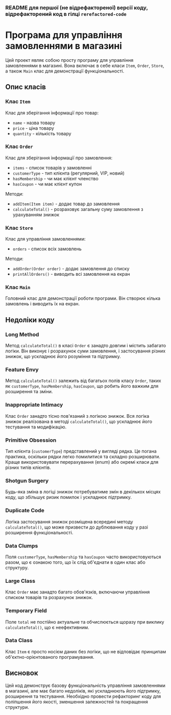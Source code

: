 ### README для першої (не відрефактореної) версії коду, відрефакторений код в гілці `rerefactored-code`

# Програма для управління замовленнями в магазині

Цей проект являє собою просту програму для управління замовленнями в магазині. Вона включає в себе класи `Item`, `Order`, `Store`, а також `Main` клас для демонстрації функціональності. 

## Опис класів

### Клас `Item`

Клас для зберігання інформації про товар:
- `name` - назва товару
- `price` - ціна товару
- `quantity` - кількість товару

### Клас `Order`

Клас для зберігання інформації про замовлення:
- `items` - список товарів у замовленні
- `customerType` - тип клієнта (регулярний, VIP, новий)
- `hasMembership` - чи має клієнт членство
- `hasCoupon` - чи має клієнт купон

Методи:
- `addItem(Item item)` - додає товар до замовлення
- `calculateTotal()` - розраховує загальну суму замовлення з урахуванням знижок

### Клас `Store`

Клас для управління замовленнями:
- `orders` - список всіх замовлень

Методи:
- `addOrder(Order order)` - додає замовлення до списку
- `printAllOrders()` - виводить всі замовлення на екран

### Клас `Main`

Головний клас для демонстрації роботи програми. Він створює кілька замовлень і виводить їх на екран.

## Недоліки коду

### Long Method

Метод `calculateTotal()` в класі `Order` є занадто довгим і містить забагато логіки. Він виконує і розрахунок суми замовлення, і застосування різних знижок, що ускладнює його розуміння та підтримку.

### Feature Envy

Метод `calculateTotal()` залежить від багатьох полів класу `Order`, таких як `customerType`, `hasMembership`, `hasCoupon`, що робить його важким для розширення та зміни.

### Inappropriate Intimacy

Клас `Order` занадто тісно пов'язаний з логікою знижок. Вся логіка знижок реалізована в методі `calculateTotal()`, що ускладнює його тестування та модифікацію.

### Primitive Obsession

Тип клієнта (`customerType`) представлений у вигляді рядка. Це погана практика, оскільки рядки легко помилитися та складно розширювати. Краще використовувати перерахування (enum) або окремі класи для різних типів клієнтів.

### Shotgun Surgery

Будь-яка зміна в логіці знижок потребуватиме змін в декількох місцях коду, що збільшує ризик помилок і ускладнює підтримку.

### Duplicate Code

Логіка застосування знижок розміщена всередині методу `calculateTotal()`, що може призвести до дублювання коду у разі розширення функціональності.

### Data Clumps

Поля `customerType`, `hasMembership` та `hasCoupon` часто використовуються разом, що є ознакою того, що їх слід об'єднати в один клас або структуру.

### Large Class

Клас `Order` має занадто багато обов'язків, включаючи управління списком товарів та розрахунок знижок.

### Temporary Field

Поле `total` не постійно актуальне та обчислюється щоразу при виклику `calculateTotal()`, що є неефективним.

### Data Class

Клас `Item` є просто носієм даних без логіки, що не відповідає принципам об'єктно-орієнтованого програмування.

## Висновок

Цей код демонструє базову функціональність управління замовленнями в магазині, але має багато недоліків, які ускладнюють його підтримку, розширення та тестування. Необхідно провести рефакторинг коду для поліпшення його якості, зменшення залежностей та покращення структури.
